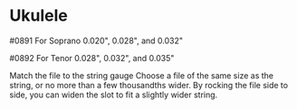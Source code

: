 # Ukulele

#0891 For Soprano
0.020", 0.028", and 0.032"

#0892 For Tenor
0.028", 0.032", and 0.035" 

Match the file to the string gauge
Choose a file of the same size as the string, or no more than a few thousandths wider. By rocking the file side to side, you can widen the slot to fit a slightly wider string.